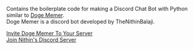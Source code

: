 Contains the boilerplate code for making a Discord Chat Bot with Python similar to [Doge Memer](https://discordbotlist.com/bots/doge-memer).          
Doge Memer is a discord bot developed by TheNithinBalaji.       
 
[Invite Doge Memer To Your Server](https://discordbotlist.com/bots/doge-memer)           
[Join Nithin's Discord Server](https://discord.gg/Xqgzyngnda)  
